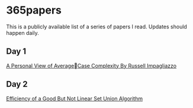 # 365papers

This is a publicly available list of a series of papers I read.
Updates should happen daily.

## Day 1
[A Personal View of Average􏰀Case Complexity By Russell Impagliazzo](https://www.karlin.mff.cuni.cz/~krajicek/ri5svetu.pdf)

## Day 2
[Efficiency of a Good But Not Linear Set Union Algorithm](http://citeseerx.ist.psu.edu/viewdoc/download?doi=10.1.1.437.8198&rep=rep1&type=pdf)
